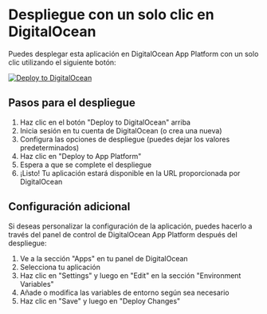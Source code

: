 # Despliegue con un solo clic en DigitalOcean

Puedes desplegar esta aplicación en DigitalOcean App Platform con un solo clic utilizando el siguiente botón:

[![Deploy to DigitalOcean](https://www.deploytodo.com/do-btn-blue.svg)](https://cloud.digitalocean.com/apps/new?repo=https://github.com/yourusername/youtube-playlist-downloader/tree/main)

## Pasos para el despliegue

1. Haz clic en el botón "Deploy to DigitalOcean" arriba
2. Inicia sesión en tu cuenta de DigitalOcean (o crea una nueva)
3. Configura las opciones de despliegue (puedes dejar los valores predeterminados)
4. Haz clic en "Deploy to App Platform"
5. Espera a que se complete el despliegue
6. ¡Listo! Tu aplicación estará disponible en la URL proporcionada por DigitalOcean

## Configuración adicional

Si deseas personalizar la configuración de la aplicación, puedes hacerlo a través del panel de control de DigitalOcean App Platform después del despliegue:

1. Ve a la sección "Apps" en tu panel de DigitalOcean
2. Selecciona tu aplicación
3. Haz clic en "Settings" y luego en "Edit" en la sección "Environment Variables"
4. Añade o modifica las variables de entorno según sea necesario
5. Haz clic en "Save" y luego en "Deploy Changes"